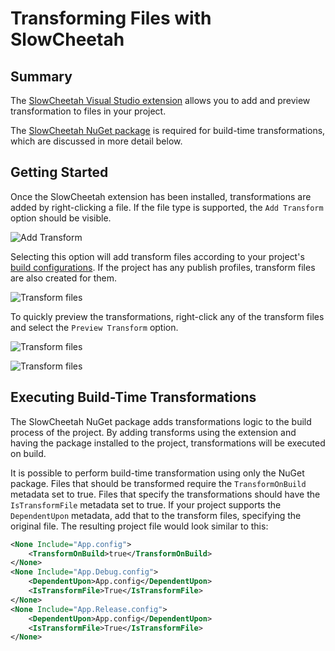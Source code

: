 # Transforming Files with SlowCheetah

## Summary
The [SlowCheetah Visual Studio extension](https://marketplace.visualstudio.com/items?itemName=vscps.SlowCheetah-XMLTransforms) allows you to add and preview transformation to files in your project.

The [SlowCheetah NuGet package](https://www.nuget.org/packages/Microsoft.VisualStudio.SlowCheetah) is required for build-time transformations, which are discussed in more detail below.

## Getting Started

Once the SlowCheetah extension has been installed, transformations are added by right-clicking a file. If the file type is supported, the `Add Transform` option should be visible.

![Add Transform](AddTransforms.png)

Selecting this option will add transform files according to your project's [build configurations](https://docs.microsoft.com/en-us/visualstudio/ide/understanding-build-configurations). If the project has any publish profiles, transform files are also created for them.

![Transform files](TransformFiles.png)

To quickly preview the transformations, right-click any of the transform files and select the `Preview Transform` option.

![Transform files](PreviewTransform.png)

![Transform files](PreviewDiff.png)

## Executing Build-Time Transformations

The SlowCheetah NuGet package adds transformations logic to the build process of the project. By adding transforms using the extension and having the package installed to the project, transformations will be executed on build.

It is possible to perform build-time transformation using only the NuGet package. Files that should be transformed require the `TransformOnBuild` metadata set to true. Files that specify the transformations should have the `IsTransformFile` metadata set to true. If your project supports the `DependentUpon` metadata, add that to the transform files, specifying the original file. The resulting project file would look similar to this:

``` xml
<None Include="App.config">
    <TransformOnBuild>true</TransformOnBuild>
</None>
<None Include="App.Debug.config">
    <DependentUpon>App.config</DependentUpon>
    <IsTransformFile>True</IsTransformFile>
</None>
<None Include="App.Release.config">
    <DependentUpon>App.config</DependentUpon>
    <IsTransformFile>True</IsTransformFile>
</None>
```
